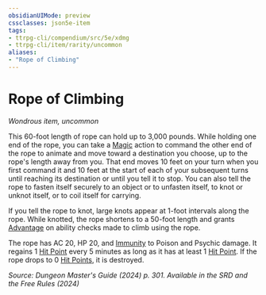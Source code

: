 ```yaml
---
obsidianUIMode: preview
cssclasses: json5e-item
tags:
- ttrpg-cli/compendium/src/5e/xdmg
- ttrpg-cli/item/rarity/uncommon
aliases: 
- "Rope of Climbing"
---
```

# Rope of Climbing
*Wondrous item, uncommon*  



This 60-foot length of rope can hold up to 3,000 pounds. While holding one end of the rope, you can take a [Magic](/3-Mechanics/CLI/actions.md#Magic) action to command the other end of the rope to animate and move toward a destination you choose, up to the rope's length away from you. That end moves 10 feet on your turn when you first command it and 10 feet at the start of each of your subsequent turns until reaching its destination or until you tell it to stop. You can also tell the rope to fasten itself securely to an object or to unfasten itself, to knot or unknot itself, or to coil itself for carrying.

If you tell the rope to knot, large knots appear at 1-foot intervals along the rope. While knotted, the rope shortens to a 50-foot length and grants [Advantage](/3-Mechanics/CLI/variant-rules/advantage-xphb.md) on ability checks made to climb using the rope.

The rope has AC 20, HP 20, and [Immunity](/3-Mechanics/CLI/variant-rules/immunity-xphb.md) to Poison and Psychic damage. It regains 1 [Hit Point](/3-Mechanics/CLI/variant-rules/hit-points-xphb.md) every 5 minutes as long as it has at least 1 [Hit Point](/3-Mechanics/CLI/variant-rules/hit-points-xphb.md). If the rope drops to 0 [Hit Points](/3-Mechanics/CLI/variant-rules/hit-points-xphb.md), it is destroyed.

*Source: Dungeon Master's Guide (2024) p. 301. Available in the <span title='Systems Reference Document (5.2)'>SRD</span> and the Free Rules (2024)*